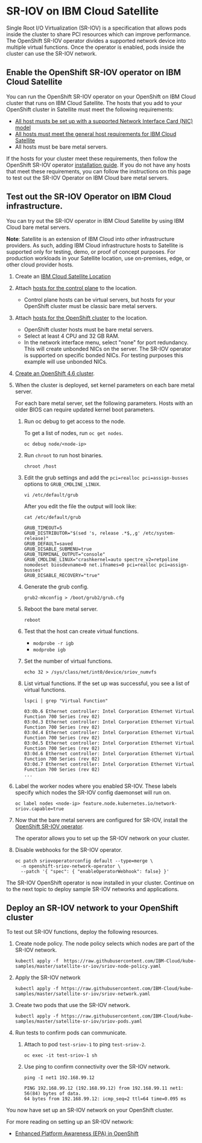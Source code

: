 # SR-IOV on IBM Cloud Satellite

Single Root I/O Virtualization (SR-IOV) is a specification that allows pods inside the cluster to share PCI resources which can improve performance. The OpenShift SR-IOV operator divides a supported network device into multiple virtual functions. Once the operator is enabled, pods inside the cluster can use the SR-IOV network.

## Enable the OpenShift SR-IOV operator on IBM Cloud Satellite

You can run the OpenShift SR-IOV operator on your OpenShift on IBM Cloud cluster that runs on IBM Cloud Satellite. The hosts that you add to your OpenShift cluster in Satellite must meet the following requirements: 
* [All host musts be set up with a supported Network Interface Card (NIC) model](https://docs.openshift.com/container-platform/4.6/networking/hardware_networks/about-sriov.html#supported-devices_about-sriov)
* [All hosts must meet the general host requirements for IBM Cloud Satellite](https://cloud.ibm.com/docs/satellite?topic=satellite-host-reqs)
* All hosts must be bare metal servers.

If the hosts for your cluster meet these requirements, then follow the OpenShift SR-IOV operator [installation guide](https://docs.openshift.com/container-platform/4.6/networking/hardware_networks/installing-sriov-operator.html). If you do not have any hosts that meet these requirements, you can follow the instructions on this page to test out the SR-IOV Operator on IBM Cloud bare metal servers.

## Test out the SR-IOV Operator on IBM Cloud infrastructure.

You can try out the SR-IOV operator in IBM Cloud Satellite by using IBM Cloud bare metal servers. 

**Note**: Satellite is an extension of IBM Cloud into other infrastructure providers. As such, adding IBM Cloud infrastructure hosts to Satellite is supported only for testing, demo, or proof of concept purposes. For production workloads in your Satellite location, use on-premises, edge, or other cloud provider hosts.

1. Create an [IBM Cloud Satellite Location](https://cloud.ibm.com/docs/satellite?topic=satellite-locations#location-create)

2. Attach [hosts for the control plane](https://cloud.ibm.com/docs/satellite?topic=satellite-getting-started#attach-hosts-to-location) to the location.
    * Control plane hosts can be virtual servers, but hosts for your OpenShift cluster must be classic bare metal servers.

3. Attach [hosts for the OpenShift cluster](https://cloud.ibm.com/docs/satellite?topic=satellite-hosts#attach-hosts) to the location.
    * OpenShift cluster hosts must be bare metal servers.
    * Select at least 4 CPU and 32 GB RAM.
    * In the network interface menu, select "none" for port redundancy. This will create unbonded NICs on the server. The SR-IOV operator is supported on specific bonded NICs. For testing purposes this example will use unbonded NICs.

4. [Create an OpenShift 4.6 cluster](https://cloud.ibm.com/docs/satellite?topic=openshift-satellite-clusters).

5. When the cluster is deployed, set kernel parameters on each bare metal server.
   
   For each bare metal server, set the following parameters. Hosts with an older BIOS can require updated kernel boot parameters.
    1. Run oc debug to get access to the node.

        To get a list of nodes, run `oc get nodes`.

        `oc debug node/<node-ip>`

    2. Run `chroot` to run host binaries.

        `chroot /host`

    3. Edit the grub settings and add the `pci=realloc pci=assign-busses` options to `GRUB_CMDLINE_LINUX`.

        `vi /etc/default/grub`

        After you edit the file the output will look like:

        `cat /etc/default/grub`

        ```
        GRUB_TIMEOUT=5
        GRUB_DISTRIBUTOR="$(sed 's, release .*$,,g' /etc/system-release)"
        GRUB_DEFAULT=saved
        GRUB_DISABLE_SUBMENU=true
        GRUB_TERMINAL_OUTPUT="console"
        GRUB_CMDLINE_LINUX="crashkernel=auto spectre_v2=retpoline nomodeset biosdevname=0 net.ifnames=0 pci=realloc pci=assign-busses"
        GRUB_DISABLE_RECOVERY="true"
        ```

    4. Generate the grub config.

        `grub2-mkconfig > /boot/grub2/grub.cfg`

    5. Reboot the bare metal server.

        `reboot`

    6. Test that the host can create virtual functions.

        * `modprobe -r igb`
        * `modprobe igb`

    7. Set the number of virtual functions.
        
        `echo 32 > /sys/class/net/int0/device/sriov_numvfs`

    8. List virtual functions.
        If the set up was successful, you see a list of virtual functions.

        `lspci | grep "Virtual Function"`

        ```
        03:0b.6 Ethernet controller: Intel Corporation Ethernet Virtual Function 700 Series (rev 02)
        03:0d.3 Ethernet controller: Intel Corporation Ethernet Virtual Function 700 Series (rev 02)
        03:0d.4 Ethernet controller: Intel Corporation Ethernet Virtual Function 700 Series (rev 02)
        03:0d.5 Ethernet controller: Intel Corporation Ethernet Virtual Function 700 Series (rev 02)
        03:0d.6 Ethernet controller: Intel Corporation Ethernet Virtual Function 700 Series (rev 02)
        03:0d.7 Ethernet controller: Intel Corporation Ethernet Virtual Function 700 Series (rev 02)
        ...
        ```
6. Label the worker nodes where you enabled SR-IOV. These labels specify which nodes the SR-IOV config daemonset will run on.

    ```
    oc label nodes <node-ip> feature.node.kubernetes.io/network-sriov.capable=true
    ```

7. Now that the bare metal servers are configured for SR-IOV, install the [OpenShift SR-IOV operator](https://docs.openshift.com/container-platform/4.6/networking/hardware_networks/installing-sriov-operator.html).

    The operator allows you to set up the SR-IOV network on your cluster.

8. Disable webhooks for the SR-IOV operator.

    ```
    oc patch sriovoperatorconfig default --type=merge \
      -n openshift-sriov-network-operator \
      --patch '{ "spec": { "enableOperatorWebhook": false} }'
    ```

The SR-IOV OpenShift operator is now installed in your cluster. Continue on to the next topic to deploy sample SR-IOV networks and applications.

## Deploy an SR-IOV network to your OpenShift cluster

To test out SR-IOV functions, deploy the following resources.

1. Create node policy.
    The node policy selects which nodes are part of the SR-IOV network.

    `kubectl apply -f  https://raw.githubusercontent.com/IBM-Cloud/kube-samples/master/satellite-sr-iov/sriov-node-policy.yaml`

2. Apply the SR-IOV network
    
    `kubectl apply -f https://raw.githubusercontent.com/IBM-Cloud/kube-samples/master/satellite-sr-iov/sriov-network.yaml`

3. Create two pods that use the SR-IOV network.
    
    `kubectl apply -f https://raw.githubusercontent.com/IBM-Cloud/kube-samples/master/satellite-sr-iov/sriov-pods.yaml`

4. Run tests to confirm pods can communicate.

    1. Attach to pod `test-sriov-1` to ping `test-sriov-2`. 

        `oc exec -it test-sriov-1 sh`

    2. Use ping to confirm connectivity over the SR-IOV network. 
        
        `ping -I net1 192.168.99.12`

        ```
        PING 192.168.99.12 (192.168.99.12) from 192.168.99.11 net1: 56(84) bytes of data.
        64 bytes from 192.168.99.12: icmp_seq=2 ttl=64 time=0.095 ms
        ```

You now have set up an SR-IOV network on your OpenShift cluster.

For more reading on setting up an SR-IOV network:

* [Enhanced Platform Awareness (EPA) in OpenShift](https://medium.com/swlh/enhanced-platform-awareness-epa-in-openshift-part-iv-sr-iov-dpdk-and-rdma-1cc894c4b7d0) 
    